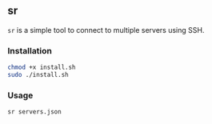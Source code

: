 ## sr

`sr` is a simple tool to connect to multiple servers using SSH.

### Installation

```bash
chmod +x install.sh
sudo ./install.sh
```

### Usage

```bash
sr servers.json
```
